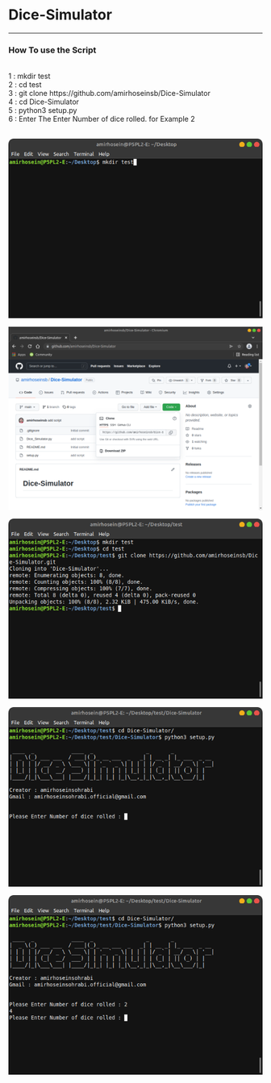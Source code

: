 
# Dice-Simulator

---
<div>

### How To use the Script
<tr>
<br>
1 : mkdir test
<br>
2 : cd test
<br>
3 : git clone https://github.com/amirhoseinsb/Dice-Simulator
<br>
4 : cd Dice-Simulator
<br>
5 : python3 setup.py
<br>
6 : Enter The Enter Number of dice rolled. for Example 2
<br>
<tr>
<br>

</div>
<p align = 'center'>
	<img src = '/image/1.png'/>
</p>

<p align = 'center'>
        <img src = '/image/2.png'/>
</p>

<p align = 'center'>
        <img src = '/image/3.png'/>

</p>

<p align = 'center'>
        <img src = '/image/4.png'/>
</p>

<p align = 'center'>
        <img src = '/image/5.png'/>
</p>

